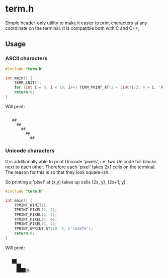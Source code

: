 # term.h
Simple header-only utility to make it easier to print characters at any coordinate on the terminal.
It is compatible both with C and C++;

## Usage

### ASCII characters

```c
#include "term.h"

int main() {
    TERM_INIT();
    for (int i = 0; i < 10; i++) TERM_PRINT_AT(2 + (int)i/2, 4 + i, '#');
    return 0;
}
```
Will print:
```

   ##
     ##
       ##
         ##
           ##
```

### Unicode characters

It is additionally able to print Unicode 'pixels', i.e. two Unicode full blocks next to each other.
Therefore each 'pixel' takes 2x1 cells on the terminal. The reason for this is so that they look square-ish.

So printing a 'pixel' at (x,y) takes up cells (2x, y), (2x+1, y).

```c
#include "term.h"

int main() {
    TPRINT_WINIT();
    TPRINT_PIXEL(2, 2);
    TPRINT_PIXEL(3, 3);
    TPRINT_PIXEL(4, 4);
    TPRINT_PIXEL(3, 4);
    TPRINT_WPRINT_AT(10, 4, L'\u24fe');
    return 0;
}
```
Will print:
```

   ██
     ██
     ████⓾
```
